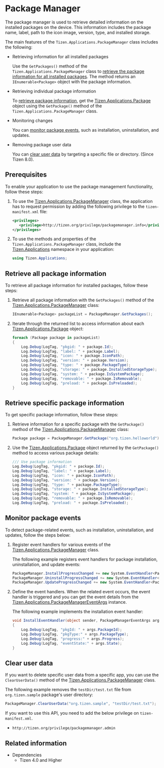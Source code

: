 # Package Manager


The package manager is used to retrieve detailed information on the installed packages on the device. This information includes the package name, label, path to the icon image, version, type, and installed storage.

The main features of the `Tizen.Applications.PackageManager` class includes the following:

-   Retrieving information for all installed packages

    Use the `GetPackages()` method of the `Tizen.Applications.PackageManager` class to [retrieve the package information for all installed packages](#retrieve). The method returns an `IEnumerable<Package>` object with the package information.

- Retrieving individual package information

    To [retrieve package information](#info), get the [Tizen.Applications.Package](/application/dotnet/api/TizenFX/latest/api/Tizen.Applications.Package.html) object using the `GetPackage()` method of the `Tizen.Applications.PackageManager` class.

- Monitoring changes

    You can [monitor package events](#listen), such as installation, uninstallation, and updates.

- Removing package user data

    You can [clear user data](#clear) by targeting a specific file or directory. (Since Tizen 8.0).

## Prerequisites

To enable your application to use the package management functionality, follow these steps:

1.  To use the [Tizen.Applications.PackageManager](/application/dotnet/api/TizenFX/latest/api/Tizen.Applications.PackageManager.html) class, the application has to request permission by adding the following privilege to the `tizen-manifest.xml` file:

    ```XML
    <privileges>
       <privilege>http://tizen.org/privilege/packagemanager.info</privilege>
    </privileges>
    ```

2. To use the methods and properties of the `Tizen.Applications.PackageManager` class, include the [Tizen.Applications](/application/dotnet/api/TizenFX/latest/api/Tizen.Applications.html) namespace in your application:

    ```csharp
    using Tizen.Applications;
    ```

<a name="retrieve"></a>
## Retrieve all package information

To retrieve all package information for installed packages, follow these steps:

1.  Retrieve all package information with the `GetPackages()` method of the [Tizen.Applications.PackageManager](/application/dotnet/api/TizenFX/latest/api/Tizen.Applications.PackageManager.html) class:

    ```csharp
    IEnumerable<Package> packageList = PackageManager.GetPackages();
    ```

2. Iterate through the returned list to access information about each [Tizen.Applications.Package](/application/dotnet/api/TizenFX/latest/api/Tizen.Applications.Package.html) object:

    ```csharp
    foreach (Package package in packageList)
    {
        Log.Debug(LogTag, "pkgid: " + package.Id);
        Log.Debug(LogTag, "label: " + package.Label);
        Log.Debug(LogTag, "icon: " + package.IconPath);
        Log.Debug(LogTag, "version: " + package.Version);
        Log.Debug(LogTag, "type: " + package.PackageType);
        Log.Debug(LogTag, "storage: " + package.InstalledStorageType);
        Log.Debug(LogTag, "system: " + package.IsSystemPackage);
        Log.Debug(LogTag, "removable: " + package.IsRemovable);
        Log.Debug(LogTag, "preload: " + package.IsPreloaded);
    }
    ```

<a name="info"></a>
## Retrieve specific package information

To get specific package information, follow these steps:

1.  Retrieve information for a specific package with the `GetPackage()` method of the [Tizen.Applications.PackageManager](/application/dotnet/api/TizenFX/latest/api/Tizen.Applications.PackageManager.html) class:

    ```csharp
    Package package = PackageManager.GetPackage("org.tizen.helloworld");
    ```

2. Use the [Tizen.Applications.Package](/application/dotnet/api/TizenFX/latest/api/Tizen.Applications.Package.html) object returned by the `GetPackage()` method to access various package details:

    ```csharp
    /// Use package information
    Log.Debug(LogTag, "pkgid: " + package.Id);
    Log.Debug(LogTag, "label: " + package.Label);
    Log.Debug(LogTag, "icon: " + package.IconPath);
    Log.Debug(LogTag, "version: " + package.Version);
    Log.Debug(LogTag, "type: " + package.PackageType);
    Log.Debug(LogTag, "storage: " + package.InstalledStorageType);
    Log.Debug(LogTag, "system: " + package.IsSystemPackage);
    Log.Debug(LogTag, "removable: " + package.IsRemovable);
    Log.Debug(LogTag, "preload: " + package.IsPreloaded);
    ```

<a name="listen"></a>
## Monitor package events

To detect package-related events, such as installation, uninstallation, and updates, follow the steps below:

1.  Register event handlers for various events of the [Tizen.Applications.PackageManager](/application/dotnet/api/TizenFX/latest/api/Tizen.Applications.PackageManager.html) class.

    The following example registers event handlers for package installation, uninstallation, and update events:

    ```csharp
    PackageManager.InstallProgressChanged += new System.EventHandler<PackageManagerEventArgs>(InstallEventHandler);
    PackageManager.UninstallProgressChanged += new System.EventHandler<PackageManagerEventArgs>(UninstallEventHandler);
    PackageManager.UpdateProgressChanged += new System.EventHandler<PackageManagerEventArgs>(UpdateEventHandler);
    ```

2. Define the event handlers. When the related event occurs, the event handler is triggered and you can get the event details from the [Tizen.Applications.PackageManagerEventArgs](/application/dotnet/api/TizenFX/latest/api/Tizen.Applications.PackageManagerEventArgs.html) instance.

    The following example implements the installation event handler:

    ```csharp
    void InstallEventHandler(object sender, PackageManagerEventArgs args)
    {
        Log.Debug(LogTag, "pkgId: " + args.PackageId);
        Log.Debug(LogTag, "pkgType:" + args.PackageType);
        Log.Debug(LogTag, "progress:" + args.Progress);
        Log.Debug(LogTag, "eventState:" + args.State);
    }
    ```

<a name="clear"></a>
## Clear user data

If you want to delete specific user data from a specific app, you can use the `ClearUserData()` method of the [Tizen.Applications.PackageManager](/application/dotnet/api/TizenFX/latest/api/Tizen.Applications.PackageManager.html) class.

The following example removes the `testDir/test.txt` file from `org.tizen.sample` package's user directory:

```csharp
PackageManager.ClearUserData("org.tizen.sample", "testDir/test.txt");
```

If you want to use this API, you need to add the below privilege on `tizen-manifest.xml`.

 - `http://tizen.org/privilege/packagemanager.admin`


## Related information
  * Dependencies
    -   Tizen 4.0 and Higher

